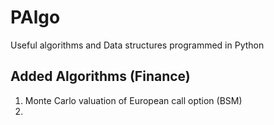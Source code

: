 # PAlgo
 Useful algorithms and Data structures programmed in Python

## Added Algorithms (Finance)
1. Monte Carlo valuation of European call option (BSM)
2. 